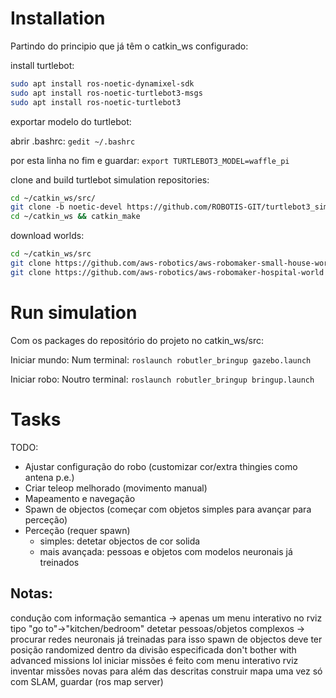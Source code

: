 # Installation
Partindo do principio que já têm o catkin_ws configurado:

install turtlebot:
```bash
sudo apt install ros-noetic-dynamixel-sdk
sudo apt install ros-noetic-turtlebot3-msgs
sudo apt install ros-noetic-turtlebot3
```

exportar modelo do turtlebot:

abrir .bashrc: `gedit ~/.bashrc`

por esta linha no fim e guardar: `export TURTLEBOT3_MODEL=waffle_pi`

clone and build turtlebot simulation repositories:
```bash
cd ~/catkin_ws/src/
git clone -b noetic-devel https://github.com/ROBOTIS-GIT/turtlebot3_simulations.git
cd ~/catkin_ws && catkin_make
```

download worlds:
```bash
cd ~/catkin_ws/src
git clone https://github.com/aws-robotics/aws-robomaker-small-house-world
git clone https://github.com/aws-robotics/aws-robomaker-hospital-world
```

# Run simulation
Com os packages do repositório do projeto no catkin_ws/src:

Iniciar mundo:
Num terminal: `roslaunch robutler_bringup gazebo.launch`

Iniciar robo:
Noutro terminal: `roslaunch robutler_bringup bringup.launch`

# Tasks

TODO:
- Ajustar configuração do robo (customizar cor/extra thingies como antena p.e.)
- Criar teleop melhorado (movimento manual)
- Mapeamento e navegação
- Spawn de objectos (começar com objetos simples para avançar para perceção)
- Perceção (requer spawn)
	- simples: detetar objectos de cor solida
	- mais avançada: pessoas e objetos com modelos neuronais já treinados

## Notas:
condução com informação semantica -> apenas um menu interativo no rviz tipo "go to"->"kitchen/bedroom"
detetar pessoas/objetos complexos -> procurar redes neuronais já treinadas para isso
spawn de objectos deve ter posição randomized dentro da divisão especificada
don't bother with advanced missions lol
iniciar missões é feito com menu interativo rviz
inventar missões novas para além das descritas
construir mapa uma vez só com SLAM, guardar (ros map server)

